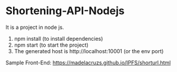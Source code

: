 # Shortening-API-Nodejs

It is a project in node js.
1. npm install (to install dependencies)
2. npm start (to start the project)
3. The generated host is http://localhost:10001 (or the env port)

Sample Front-End: https://madelacruzs.github.io/IPFS/shorturl.html

